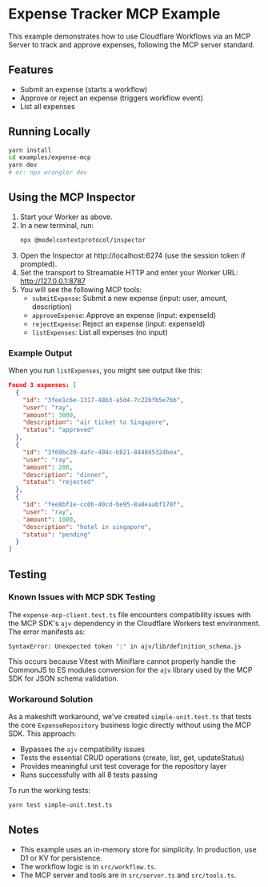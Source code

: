 # Expense Tracker MCP Example

This example demonstrates how to use Cloudflare Workflows via an MCP Server to track and approve expenses, following the MCP server standard.

## Features

- Submit an expense (starts a workflow)
- Approve or reject an expense (triggers workflow event)
- List all expenses

## Running Locally

```sh
yarn install
cd examples/expense-mcp
yarn dev
# or: npx wrangler dev
```

## Using the MCP Inspector

1. Start your Worker as above.
2. In a new terminal, run:
   ```sh
   npx @modelcontextprotocol/inspector
   ```
3. Open the Inspector at http://localhost:6274 (use the session token if prompted).
4. Set the transport to Streamable HTTP and enter your Worker URL: http://127.0.0.1:8787
5. You will see the following MCP tools:
   - `submitExpense`: Submit a new expense (input: user, amount, description)
   - `approveExpense`: Approve an expense (input: expenseId)
   - `rejectExpense`: Reject an expense (input: expenseId)
   - `listExpenses`: List all expenses (no input)

### Example Output

When you run `listExpenses`, you might see output like this:

```json
Found 3 expenses: [
  {
    "id": "3fee1c6e-1317-48b3-a5d4-7c22bfb5e7bb",
    "user": "ray",
    "amount": 3000,
    "description": "air ticket to Singapore",
    "status": "approved"
  },
  {
    "id": "3f60bc20-4afc-404c-b821-8448d5324bea",
    "user": "ray",
    "amount": 200,
    "description": "dinner",
    "status": "rejected"
  },
  {
    "id": "fee8bf1e-cc0b-40cd-be95-8a8eaabf178f",
    "user": "ray",
    "amount": 1000,
    "description": "hotel in singapore",
    "status": "pending"
  }
]
```

## Testing

### Known Issues with MCP SDK Testing

The `expense-mcp-client.test.ts` file encounters compatibility issues with the MCP SDK's `ajv` dependency in the Cloudflare Workers test environment. The error manifests as:

```
SyntaxError: Unexpected token ':' in ajv/lib/definition_schema.js
```

This occurs because Vitest with Miniflare cannot properly handle the CommonJS to ES modules conversion for the `ajv` library used by the MCP SDK for JSON schema validation.

### Workaround Solution

As a makeshift workaround, we've created `simple-unit.test.ts` that tests the core `ExpenseRepository` business logic directly without using the MCP SDK. This approach:

- Bypasses the `ajv` compatibility issues
- Tests the essential CRUD operations (create, list, get, updateStatus) 
- Provides meaningful unit test coverage for the repository layer
- Runs successfully with all 8 tests passing

To run the working tests:

```bash
yarn test simple-unit.test.ts
```

## Notes

- This example uses an in-memory store for simplicity. In production, use D1 or KV for persistence.
- The workflow logic is in `src/workflow.ts`.
- The MCP server and tools are in `src/server.ts` and `src/tools.ts`. 